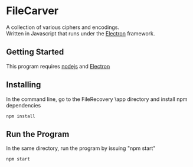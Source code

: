 # FileCarver
A collection of various ciphers and encodings. <br/>
Written in Javascript that runs under the [Electron](http://electron.atom.io/) framework.<br/>

## Getting Started
This program requires [nodejs](https://nodejs.org/en/) and [Electron](http://electron.atom.io/)

## Installing
In the command line, go to the FileRecovery \app directory and install npm dependencies
```
npm install
```

## Run the Program
In the same directory, run the program by issuing "npm start"
```
npm start
```
